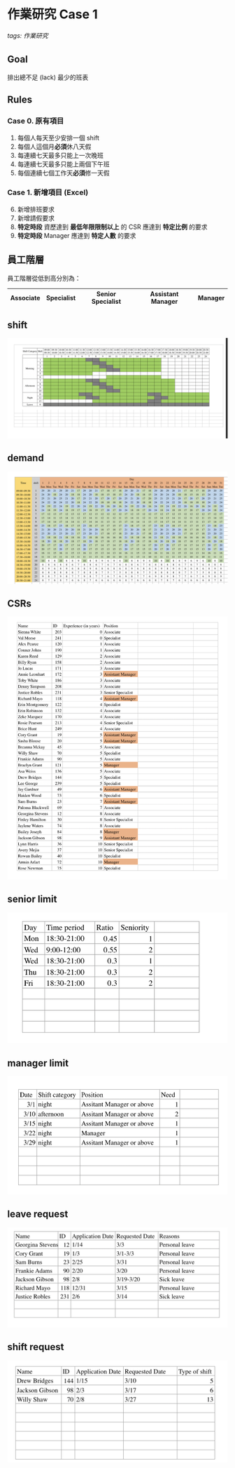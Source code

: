 # 作業研究 Case 1

###### tags: 作業研究

## Goal
排出總不足 (lack) 最少的班表

## Rules

### Case 0. 原有項目
1.	每個人每天至少安排一個 shift
2.	每個人這個月**必須**休八天假
3.	每連續七天最多只能上一次晚班
4.	每連續七天最多只能上兩個下午班
5.	每個連續七個工作天**必須**修一天假

### Case 1. 新增項目 (Excel)

6. 新增排班要求
7. 新增請假要求
8. **特定時段** 資歷達到 **最低年限限制以上** 的 CSR 應達到 **特定比例** 的要求
9. **特定時段** Manager 應達到 **特定人數** 的要求

## 員工階層

員工階層從低到高分別為：

| Associate | Specialist | Senior Specialist | Assistant Manager | Manager |
| --- | --- | --- | --- | --- |

## shift
![shift](https://github.com/stephanie0324/Operation-Research-2020/blob/master/Case%201/截圖%202020-03-08%20下午7.03.30.png)

## demand
![demand](https://github.com/stephanie0324/Operation-Research-2020/blob/master/Case%201/截圖%202020-03-08%20下午7.03.44.png)

## CSRs
![CSRs](https://github.com/stephanie0324/Operation-Research-2020/blob/master/Case%201/截圖%202020-03-08%20下午7.03.59.png)

## senior limit
![senior limit](https://github.com/stephanie0324/Operation-Research-2020/blob/master/Case%201/截圖%202020-03-08%20下午7.04.06.png)

## manager limit
![manager limit](https://github.com/stephanie0324/Operation-Research-2020/blob/master/Case%201/截圖%202020-03-08%20下午7.04.12.png)

## leave request
![leave request](https://github.com/stephanie0324/Operation-Research-2020/blob/master/Case%201/截圖%202020-03-08%20下午7.04.19.png)

## shift request
![shift request](https://github.com/stephanie0324/Operation-Research-2020/blob/master/Case%201/截圖%202020-03-08%20下午7.04.26.png)
